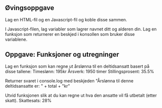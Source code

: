 ## Øvingsoppgave

Lag en HTML-fil og en Javascript-fil og koble disse sammen.

I Javascript-filen, lag variabler som lagrer navnet ditt og alderen din. Lag en funksjon som
returnerer en beskjed i konsollen som bruker disse variablene.

## Oppgave: Funksjoner og utregninger

Lag en funksjon som kan regne ut årslønna til en deltidsansatt basert på disse tallene:
Timeslønn: 195kr
Årsverk: 1950 timer
Stillingsprosent: 35.5%

Returner svaret i console.log med beskjeden "Årslønna til denne deltidsansatte er: " + total + "kr"

Utvid funksjonen slik at du kan regne ut hva den ansatte vil få utbetalt (etter skatt).
Skattesats: 28%